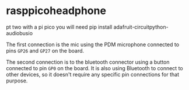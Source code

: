 # rasppicoheadphone
pt two with a pi pico 
you will need pip install adafruit-circuitpython-audiobusio

The first connection is the mic using the PDM microphone connected to pins `GP26` and `GP27` on the board. 

The second connection is to the bluetooth connector using a button connected to pin `GP0` on the board. It is also using Bluetooth to connect to other devices, so it doesn't require any specific pin connections for that purpose.
